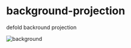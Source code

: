 # background-projection
defold backround projection


![background](https://github.com/user-attachments/assets/71fec7cc-a888-4378-9873-a04cd61229d0)
